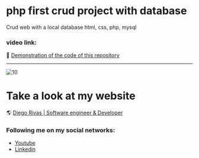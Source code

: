 # php first crud project with database
Crud web with a local database html, css, php, mysql



### video link: 

:floppy_disk: [Demonstration of the code of this repository](https://www.youtube.com/watch?v=iei8YMQgiH8)
                
----

![10](https://github.com/DiegoRivasDev/php-first-crud-project-with-database/assets/149741364/25eb4841-f211-4043-94b8-2bd7fff2684d)


# Take a look at my website
 :earth_americas: [Diego Rivas | Software engineer & Developer](https://diegorivasdev.github.io)


### Following me on my social networks: 

- [Youtube](https://www.youtube.com/channel/UCCa6-Hn7aaMg6Oy1q8r6-Fg)
- [Linkedin](https://www.linkedin.com/in/diego-rivas-96215129a/)

